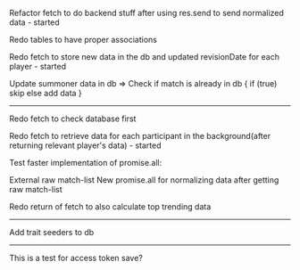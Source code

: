 Refactor fetch to do backend stuff after using res.send to send normalized data - started

Redo tables to have proper associations

Redo fetch to store new data in the db and updated revisionDate for each player - started

Update summoner data in db =>
  Check if match is already in db {
    if (true) skip
    else add data
  }

___________________________________________________

Redo fetch to check database first

Redo fetch to retrieve data for each participant in the background(after returning relevant player's data) - started

Test faster implementation of promise.all:

  External raw match-list
  New promise.all for normalizing data after getting raw match-list

Redo return of fetch to also calculate top trending data

***
Add trait seeders to db
***

This is a test for access token save?